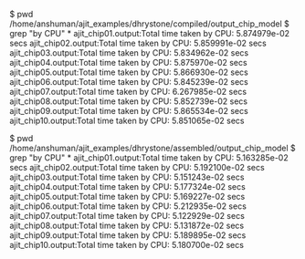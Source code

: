 $ pwd
/home/anshuman/ajit_examples/dhrystone/compiled/output_chip_model
$ grep "by CPU" *
ajit_chip01.output:Total time taken by CPU: 5.874979e-02 secs
ajit_chip02.output:Total time taken by CPU: 5.859991e-02 secs
ajit_chip03.output:Total time taken by CPU: 5.834962e-02 secs
ajit_chip04.output:Total time taken by CPU: 5.875970e-02 secs
ajit_chip05.output:Total time taken by CPU: 5.866930e-02 secs
ajit_chip06.output:Total time taken by CPU: 5.845239e-02 secs
ajit_chip07.output:Total time taken by CPU: 6.267985e-02 secs
ajit_chip08.output:Total time taken by CPU: 5.852739e-02 secs
ajit_chip09.output:Total time taken by CPU: 5.865534e-02 secs
ajit_chip10.output:Total time taken by CPU: 5.851065e-02 secs

$ pwd
/home/anshuman/ajit_examples/dhrystone/assembled/output_chip_model
$ grep "by CPU" *
ajit_chip01.output:Total time taken by CPU: 5.163285e-02 secs
ajit_chip02.output:Total time taken by CPU: 5.192100e-02 secs
ajit_chip03.output:Total time taken by CPU: 5.151243e-02 secs
ajit_chip04.output:Total time taken by CPU: 5.177324e-02 secs
ajit_chip05.output:Total time taken by CPU: 5.169227e-02 secs
ajit_chip06.output:Total time taken by CPU: 5.212935e-02 secs
ajit_chip07.output:Total time taken by CPU: 5.122929e-02 secs
ajit_chip08.output:Total time taken by CPU: 5.131872e-02 secs
ajit_chip09.output:Total time taken by CPU: 5.189895e-02 secs
ajit_chip10.output:Total time taken by CPU: 5.180700e-02 secs
